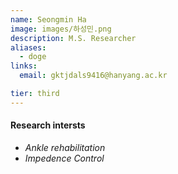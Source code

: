 ```yaml
---
name: Seongmin Ha
image: images/하성민.png
description: M.S. Researcher
aliases:
  - doge
links:
  email: gktjdals9416@hanyang.ac.kr

tier: third
---
```


#### **Research intersts** 
- *Ankle rehabilitation*
- *Impedence Control*

